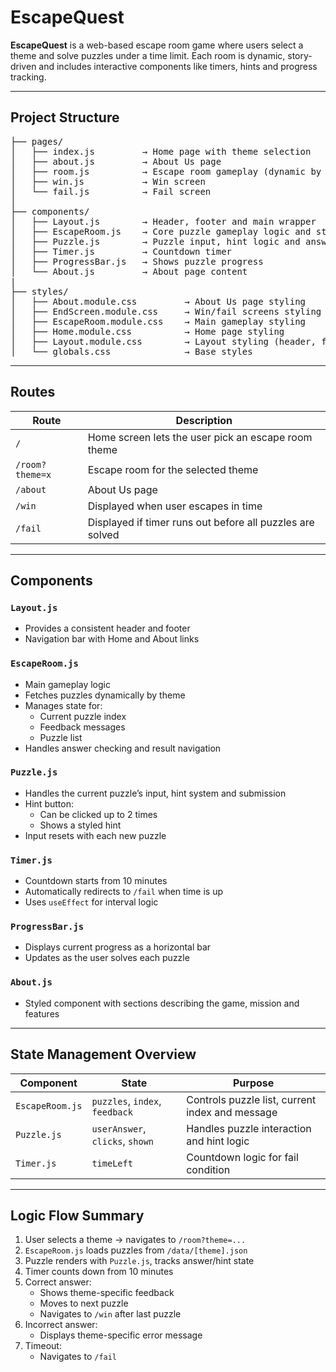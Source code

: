 # EscapeQuest

**EscapeQuest** is a web-based escape room game where users select a theme and solve puzzles under a time limit. Each room is dynamic, story-driven and includes interactive components like timers, hints and progress tracking.

---

## Project Structure
<pre>
├── pages/
│   ├── index.js         → Home page with theme selection
│   ├── about.js         → About Us page
│   ├── room.js          → Escape room gameplay (dynamic by theme)
│   ├── win.js           → Win screen
│   └── fail.js          → Fail screen
│
├── components/
│   ├── Layout.js        → Header, footer and main wrapper
│   ├── EscapeRoom.js    → Core puzzle gameplay logic and state
│   ├── Puzzle.js        → Puzzle input, hint logic and answer checking
│   ├── Timer.js         → Countdown timer
│   ├── ProgressBar.js   → Shows puzzle progress
│   └── About.js         → About page content
|
├── styles/
│   ├── About.module.css         → About Us page styling
│   ├── EndScreen.module.css     → Win/fail screens styling
│   ├── EscapeRoom.module.css    → Main gameplay styling
│   ├── Home.module.css          → Home page styling
│   ├── Layout.module.css        → Layout styling (header, footer, navigation bar)
│   └── globals.css              → Base styles
</pre>

---

## Routes

| Route            | Description                                                  |
|------------------|--------------------------------------------------------------|
| `/`              | Home screen lets the user pick an escape room theme          |
| `/room?theme=x`  | Escape room for the selected theme                           |
| `/about`         | About Us page                                                |
| `/win`           | Displayed when user escapes in time                          |
| `/fail`          | Displayed if timer runs out before all puzzles are solved    |

---

## Components

### `Layout.js`
- Provides a consistent header and footer
- Navigation bar with Home and About links

### `EscapeRoom.js`
- Main gameplay logic
- Fetches puzzles dynamically by theme
- Manages state for:
  - Current puzzle index
  - Feedback messages
  - Puzzle list
- Handles answer checking and result navigation

### `Puzzle.js`
- Handles the current puzzle’s input, hint system and submission
- Hint button:
  - Can be clicked up to 2 times
  - Shows a styled hint
- Input resets with each new puzzle

### `Timer.js`
- Countdown starts from 10 minutes
- Automatically redirects to `/fail` when time is up
- Uses `useEffect` for interval logic

### `ProgressBar.js`
- Displays current progress as a horizontal bar
- Updates as the user solves each puzzle

### `About.js`
- Styled component with sections describing the game, mission and features

---

## State Management Overview

| Component        | State                           | Purpose                                          |
|------------------|---------------------------------|-------------------------------------------------|
| `EscapeRoom.js`  | `puzzles`, `index`, `feedback`  | Controls puzzle list, current index and message  |
| `Puzzle.js`      | `userAnswer`, `clicks`, `shown` | Handles puzzle interaction and hint logic        |
| `Timer.js`       | `timeLeft`                      | Countdown logic for fail condition               |

---

## Logic Flow Summary

1. User selects a theme → navigates to `/room?theme=...`
2. `EscapeRoom.js` loads puzzles from `/data/[theme].json`
3. Puzzle renders with `Puzzle.js`, tracks answer/hint state
4. Timer counts down from 10 minutes
5. Correct answer:
   - Shows theme-specific feedback
   - Moves to next puzzle
   - Navigates to `/win` after last puzzle
6. Incorrect answer:
   - Displays theme-specific error message
7. Timeout:
   - Navigates to `/fail`